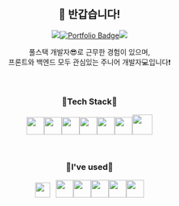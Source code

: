 <div align=center>
<h2>👋 반갑습니다!</h2>

<a href="mailto:rudwn5142@naver.com" target="_blank"><img src="https://img.shields.io/badge/rudwn5142@naver.com-aaaaa?style=flat-square&logo=Naver&logoColor=white"/></a>[![Portfolio Badge](https://img.shields.io/badge/Portfolio-F5F5F5?style=flat-square&logo=Notion&logoColor=black&link=https://www.notion.so/Geon-Lee-0a2ead807ec24791b5f75a5d0974fca8)](https://fate-chartreuse-2a7.notion.site/4f495e9c4b604673bd193f87b159f05f)<a href="mailto:gyeongju5142@gmail.com" target="_blank"><img src="https://img.shields.io/badge/gyeongju5142@gmail.com-EA4335?style=flat-square&logo=Gmail&logoColor=white"/></a>
<br>

풀스택 개발자😎로 근무한 경험이 있으며, <br>
프론트와 백엔드 모두 관심있는 주니어 개발자💻입니다❗

<br>

<h3>🌱Tech Stack🌱</h3>

<img height="35" src="https://img.shields.io/badge/-FFFFFF?style=flat-square&logo=javascript"/><img height="35" src="https://img.shields.io/badge/-FFFFFF?style=flat-square&logo=react"/><img height="35" src="https://img.shields.io/badge/-FFFFFF?style=flat-square&logo=python"/><img height="35" src="https://img.shields.io/badge/-FFFFFF?style=flat-square&logo=django&logoColor=black"/><img height="35" src="https://img.shields.io/badge/-FFFFFF?style=flat-square&logo=html5"/><img height="35" src="https://img.shields.io/badge/-FFFFFF?style=flat-square&logo=css3&logoColor=0000FF"/><img height="40" src="https://img.shields.io/badge/-FFFFFF?style=flat-square&logo=mysql"/>


<br>

<h3>🔭I've used🔭</h3>

<img height="30" src="https://user-images.githubusercontent.com/97934158/203979149-70e0b4e1-bdf2-44b9-8994-264af1804da9.png"/>&nbsp;&nbsp;&nbsp;<img height="35" src="https://img.shields.io/badge/-FFFFFF?style=flat-square&logo=notion&logoColor=black"/><img height="35" src="https://img.shields.io/badge/-FFFFFF?style=flat-square&logo=git"/><img height="35" src="https://img.shields.io/badge/-FFFFFF?style=flat-square&logo=github&logoColor=black"/><img height="35" src="https://img.shields.io/badge/-FFFFFF?style=flat-square&logo=postman"/><img height="35" src="https://img.shields.io/badge/-FFFFFF?style=flat-square&logo=Amazon S3"/>


</div>
